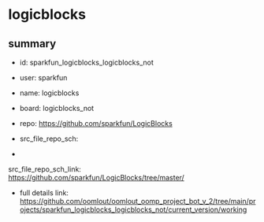 # logicblocks
 
## summary 
* id: sparkfun_logicblocks_logicblocks_not
* user: sparkfun
* name: logicblocks
* board: logicblocks_not
* repo: https://github.com/sparkfun/LogicBlocks



* src_file_repo_sch: 
*
 src_file_repo_sch_link: https://github.com/sparkfun/LogicBlocks/tree/master/
* full details link: https://github.com/oomlout/oomlout_oomp_project_bot_v_2/tree/main/projects/sparkfun_logicblocks_logicblocks_not/current_version/working  







